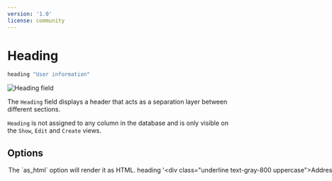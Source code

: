 ```yaml
---
version: '1.0'
license: community
---
```


# Heading

```ruby
heading "User information"
```

<img :src="('/assets/img/fields/heading.png')" alt="Heading field" class="border mb-4" />

The `Heading` field displays a header that acts as a separation layer between different sections.

`Heading` is not assigned to any column in the database and is only visible on the `Show`, `Edit` and `Create` views.

## Options

<Option name="`as_html`">
The `as_html` option will render it as HTML.

```ruby
heading '<div class="underline text-gray-800 uppercase">Address fields</,div>', as_html: true
```

<!-- @include: ./../common/default_boolean_false.md -->
</Option>

